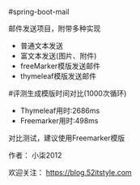 #spring-boot-mail

邮件发送项目，附带多种实现

- 普通文本发送
- 富文本发送(图片、附件)
- freeMarker模版发送邮件
- thymeleaf模版发送邮件

#评测生成模版时间对比(1000次循环)


- Thymeleaf用时:2686ms
- Freemarker用时:498ms

对比测试，建议使用Freemarker模版


作者： 小柒2012

欢迎关注： https://blog.52itstyle.com

